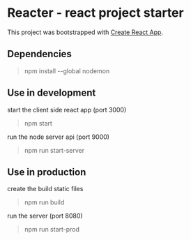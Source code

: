 # Reacter - react project starter
This project was bootstrapped with [Create React App](https://github.com/facebookincubator/create-react-app).

## Dependencies

> npm install --global nodemon

## Use in development

start the client side react app (port 3000)
> npm start  

run the node server api (port 9000)
> npm run start-server

## Use in production

create the build static files
> npm run build

run the server (port 8080)
> npm run start-prod
